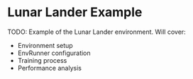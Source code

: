 # Lunar Lander Example

TODO: Example of the Lunar Lander environment. Will cover:
- Environment setup
- EnvRunner configuration
- Training process
- Performance analysis
